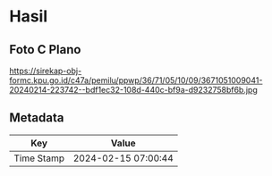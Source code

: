 # Hasil

## Foto C Plano

https://sirekap-obj-formc.kpu.go.id/c47a/pemilu/ppwp/36/71/05/10/09/3671051009041-20240214-223742--bdf1ec32-108d-440c-bf9a-d9232758bf6b.jpg


## Metadata

| Key        | Value               |
| ---------- | ------------------- |
| Time Stamp | 2024-02-15 07:00:44 |



